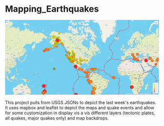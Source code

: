 # Mapping_Earthquakes

![map](map.png)

This project pulls from USGS JSONs to depict the last week's earthquakes. It uses mapbox and leaflet to depict the maps and quake events and allow for some customization in display vis a vis different layers (tectonic plates, all quakes, major quakes only) and map backdrops.



